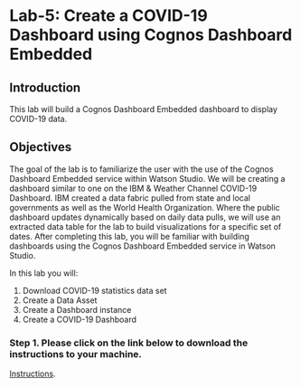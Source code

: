 # Lab-5: Create a COVID-19 Dashboard using Cognos Dashboard Embedded

## Introduction

This lab will build a Cognos Dashboard Embedded dashboard to display COVID-19 data.

## Objectives

The goal of the lab is to familiarize the user with the use of the Cognos Dashboard Embedded service within Watson Studio.  We will be creating a dashboard similar to one on the IBM & Weather Channel COVID-19 Dashboard. IBM created a data fabric pulled from state and local governments as well as the World Health Organization. Where the public dashboard updates dynamically based on daily data pulls, we will use an extracted data table for the lab to build visualizations for a specific set of dates.
After completing this lab, you will be familiar with building dashboards using the Cognos Dashboard Embedded service in Watson Studio. 

In this lab you will: 

1. Download COVID-19 statistics data set
2. Create a Data Asset
3. Create a Dashboard instance
4. Create a COVID-19 Dashboard

### Step 1. Please click on the link below to download the instructions to your machine.

[Instructions](https://github.com/bleonardb3/AI_POT_07-29-2021/raw/main/Lab-5/CognosAnalyticsv07-29-2021.pdf).

